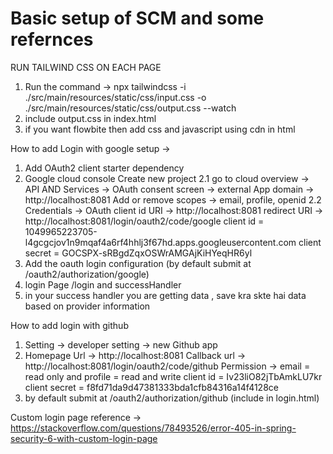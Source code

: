# Basic setup of SCM and some refernces

RUN TAILWIND CSS ON EACH PAGE 
1. Run the command -> npx tailwindcss -i ./src/main/resources/static/css/input.css -o ./src/main/resources/static/css/output.css --watch
2. include output.css in index.html
3. if you want flowbite then add css and javascript using cdn in html
<link href="https://cdn.jsdelivr.net/npm/flowbite@2.4.1/dist/flowbite.min.css" rel="stylesheet" />
<script src="https://cdn.jsdelivr.net/npm/flowbite@2.4.1/dist/flowbite.min.js"></script>






How to add Login with google setup -> 
1. Add OAuth2 client starter dependency
2. Google cloud console 
Create new project
	2.1 go to cloud overview -> API AND Services -> OAuth consent screen -> external
		App domain -> http://localhost:8081
		Add or remove scopes -> email, profile, openid
	2.2 Credentials -> OAuth client id
		URI -> http://localhost:8081
		redirect URI -> http://localhost:8081/login/oauth2/code/google 
		client id = 1049965223705-l4gcgcjov1n9mqaf4a6rf4hhlj3f67hd.apps.googleusercontent.com
		client secret = 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
3. Add the oauth login configuration (by default submit at /oauth2/authorization/google)
4. login Page /login and successHandler
5. in your success handler you are getting data ,  save kra skte hai data based on provider information



How to add login with github
1. Setting -> developer setting -> new Github app
2. Homepage Url -> http://localhost:8081
	Callback url -> http://localhost:8081/login/oauth2/code/github
	Permission -> email = read only and profile = read and write
	client id = Iv23liO82jTbAmkLU7kr
	client secret = f8fd71da9d47381333bda1cfb84316a14f4128ce
3. by default submit at /oauth2/authorization/github (include in login.html)

   

Custom login page reference -> https://stackoverflow.com/questions/78493526/error-405-in-spring-security-6-with-custom-login-page
